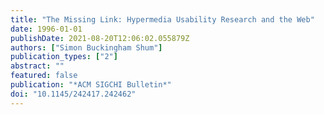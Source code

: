 ```yaml
---
title: "The Missing Link: Hypermedia Usability Research and the Web"
date: 1996-01-01
publishDate: 2021-08-20T12:06:02.055879Z
authors: ["Simon Buckingham Shum"]
publication_types: ["2"]
abstract: ""
featured: false
publication: "*ACM SIGCHI Bulletin*"
doi: "10.1145/242417.242462"
---
```


